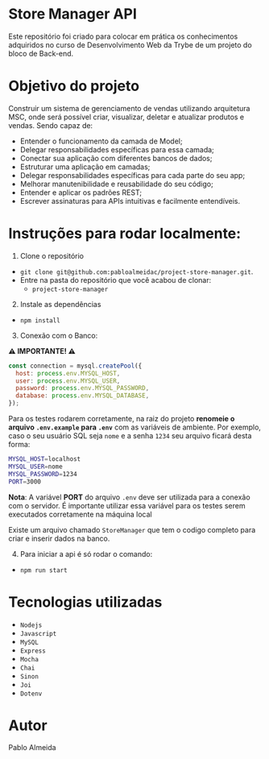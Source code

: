 # Store Manager API

Este repositório foi criado para colocar em prática os conhecimentos adquiridos no curso de Desenvolvimento Web da Trybe de um projeto do bloco de Back-end.

# Objetivo do projeto
Construir um sistema de gerenciamento de vendas utilizando arquitetura MSC, onde será possível criar, visualizar, deletar e atualizar produtos e vendas.
Sendo capaz de:

- Entender o funcionamento da camada de Model;
- Delegar responsabilidades específicas para essa camada;
- Conectar sua aplicação com diferentes bancos de dados;
- Estruturar uma aplicação em camadas;
- Delegar responsabilidades específicas para cada parte do seu app;
- Melhorar manutenibilidade e reusabilidade do seu código;
- Entender e aplicar os padrões REST;
- Escrever assinaturas para APIs intuitivas e facilmente entendíveis.

# Instruções para rodar localmente:

1. Clone o repositório
  * `git clone git@github.com:pabloalmeidac/project-store-manager.git`.
  * Entre na pasta do repositório que você acabou de clonar:
    * `project-store-manager`

2. Instale as dependências 
  * `npm install`

3. Conexão com o Banco:

**⚠️ IMPORTANTE! ⚠️**

```javascript
const connection = mysql.createPool({
  host: process.env.MYSQL_HOST,
  user: process.env.MYSQL_USER,
  password: process.env.MYSQL_PASSWORD,
  database: process.env.MYSQL_DATABASE,
});
```
Para os testes rodarem corretamente, na raiz do projeto **renomeie o arquivo `.env.example` para `.env`** com as variáveis de ambiente. Por exemplo, caso o seu usuário SQL seja `nome` e a senha `1234` seu arquivo ficará desta forma:

```sh
MYSQL_HOST=localhost
MYSQL_USER=nome
MYSQL_PASSWORD=1234
PORT=3000
```

**Nota**: A variável **PORT** do arquivo `.env` deve ser utilizada para a conexão com o servidor. É importante utilizar essa variável para os testes serem executados corretamente na máquina local

Existe um arquivo chamado `StoreManager` que tem o codigo completo para criar e inserir dados na banco.

4. Para iniciar a api é só rodar o comando:
  * `npm run start`

# Tecnologias utilizadas
  * `Nodejs`
  * `Javascript`
  * `MySQL`
  * `Express`
  * `Mocha`
  * `Chai`
  * `Sinon`
  * `Joi`
  * `Dotenv`
  
# Autor
  Pablo Almeida
